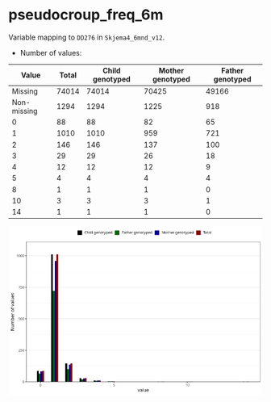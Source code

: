 # pseudocroup_freq_6m
Variable mapping to `DD276` in `Skjema4_6mnd_v12`.
- Number of values:

| Value | Total | Child genotyped | Mother genotyped | Father genotyped |
| ----- | ----- | --------------- | ---------------- | ---------------- |
| Missing | 74014 | 74014 | 70425 | 49166 |
| Non-missing | 1294 | 1294 | 1225 | 918 |
| 0 | 88 | 88 | 82 | 65 |
| 1 | 1010 | 1010 | 959 | 721 |
| 2 | 146 | 146 | 137 | 100 |
| 3 | 29 | 29 | 26 | 18 |
| 4 | 12 | 12 | 12 | 9 |
| 5 | 4 | 4 | 4 | 4 |
| 8 | 1 | 1 | 1 | 0 |
| 10 | 3 | 3 | 3 | 1 |
| 14 | 1 | 1 | 1 | 0 |



![](pseudocroup_freq_6m_n.png)



